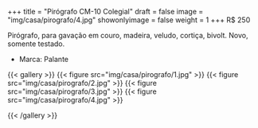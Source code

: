 +++
title = "Pirógrafo CM-10 Colegial"
draft = false
image = "img/casa/pirografo/4.jpg"
showonlyimage = false
weight = 1
+++
<span class="price">R$ 250</span>

<!--more-->

Pirógrafo, para gavação em couro, madeira, veludo, cortiça, bivolt. Novo, somente testado.

- Marca: Palante

{{< gallery >}}
{{< figure src="img/casa/pirografo/1.jpg" >}}
{{< figure src="img/casa/pirografo/2.jpg" >}}
{{< figure src="img/casa/pirografo/3.jpg" >}}
{{< figure src="img/casa/pirografo/4.jpg" >}}

{{< /gallery >}}
